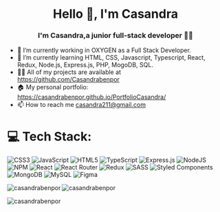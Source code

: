<h1 align="center">Hello 👋, I'm Casandra</h1>
<h3 align="center">I'm Casandra,a junior full-stack developer 👨‍💻</h3>
   
- 🔭 I’m currently working in OXYGEN as a Full Stack Developer.
- 🌱 I’m currently learning HTML, CSS, Javascript, Typescript, React, Redux, Node.js, Express.js, PHP, MogoDB, SQL.
- 👨‍💻 All of my projects are available at https://github.com/Casandrabenpor
- 🏠 My personal portfolio: https://casandrabenpor.github.io/PortfolioCasandra/
- 📫 How to reach me casandra211@gmail.com

<p align="left">                             
                                         
                        
                                                        
# 💻 Tech Stack:
![CSS3](https://img.shields.io/badge/css3-%231572B6.svg?style=for-the-badge&logo=css3&logoColor=white) ![JavaScript](https://img.shields.io/badge/javascript-%23323330.svg?style=for-the-badge&logo=javascript&logoColor=%23F7DF1E) ![HTML5](https://img.shields.io/badge/html5-%23E34F26.svg?style=for-the-badge&logo=html5&logoColor=white) ![TypeScript](https://img.shields.io/badge/typescript-%23007ACC.svg?style=for-the-badge&logo=typescript&logoColor=white) ![Express.js](https://img.shields.io/badge/express.js-%23404d59.svg?style=for-the-badge&logo=express&logoColor=%2361DAFB) ![NodeJS](https://img.shields.io/badge/node.js-6DA55F?style=for-the-badge&logo=node.js&logoColor=white) ![NPM](https://img.shields.io/badge/NPM-%23000000.svg?style=for-the-badge&logo=npm&logoColor=white) ![React](https://img.shields.io/badge/react-%2320232a.svg?style=for-the-badge&logo=react&logoColor=%2361DAFB) ![React Router](https://img.shields.io/badge/React_Router-CA4245?style=for-the-badge&logo=react-router&logoColor=white) ![Redux](https://img.shields.io/badge/redux-%23593d88.svg?style=for-the-badge&logo=redux&logoColor=white) ![SASS](https://img.shields.io/badge/SASS-hotpink.svg?style=for-the-badge&logo=SASS&logoColor=white) ![Styled Components](https://img.shields.io/badge/styled--components-DB7093?style=for-the-badge&logo=styled-components&logoColor=white) ![MongoDB](https://img.shields.io/badge/MongoDB-%234ea94b.svg?style=for-the-badge&logo=mongodb&logoColor=white) ![MySQL](https://img.shields.io/badge/mysql-%2300f.svg?style=for-the-badge&logo=mysql&logoColor=white) 	![Figma](https://img.shields.io/badge/figma-%23F24E1E.svg?style=for-the-badge&logo=figma&logoColor=white)



<p><img align="left" src="https://github-readme-stats.vercel.app/api/top-langs?username=casandrabenpor&show_icons=true&locale=en&layout=compact" alt="casandrabenpor" /> </p>

<p> <img align="center" src="https://github-readme-stats.vercel.app/api?username=casandrabenpor&show_icons=true&locale=en" alt="casandrabenpor" /> </p>

<p><img align="center" src="https://github-readme-streak-stats.herokuapp.com/?user=casandrabenpor&" alt="casandrabenpor" /></p>
